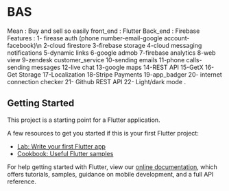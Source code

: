 # BAS

Mean : Buy and sell so easily
front_end : Flutter
Back_end : Firebase
Features :
1- firease auth (phone number-email-google account-facebook)\n
2-cloud firestore
3-firebase storage
4-cloud messaging notifications
5-dynamic links
6-google admob
7-firebase analytics
8-web view
9-zendesk customer_service
10-sending emails
11-phone calls-sending messages
12-live chat
13-google maps
14-REST API
15-GetX
16-Get Storage
17-Localization
18-Stripe Payments
19-app_badger
20- internet connection checker
21- Github REST API
22- Light/dark mode
.

## Getting Started

This project is a starting point for a Flutter application.

A few resources to get you started if this is your first Flutter project:

- [Lab: Write your first Flutter app](https://flutter.dev/docs/get-started/codelab)
- [Cookbook: Useful Flutter samples](https://flutter.dev/docs/cookbook)

For help getting started with Flutter, view our
[online documentation](https://flutter.dev/docs), which offers tutorials,
samples, guidance on mobile development, and a full API reference.
